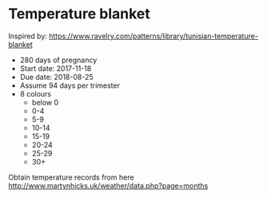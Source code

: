 # Temperature blanket

Inspired by: https://www.ravelry.com/patterns/library/tunisian-temperature-blanket

- 280 days of pregnancy
- Start date: 2017-11-18
- Due date: 2018-08-25
- Assume 94 days per trimester
- 8 colours
    - below 0
    - 0-4
    - 5-9
    - 10-14
    - 15-19
    - 20-24
    - 25-29
    - 30+

Obtain temperature records from here  http://www.martynhicks.uk/weather/data.php?page=months





